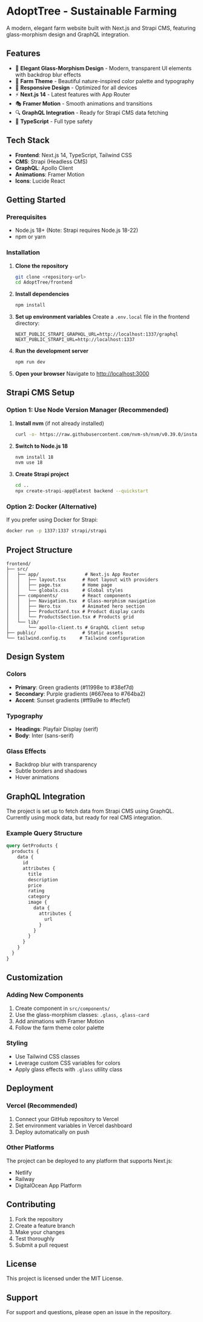 # AdoptTree - Sustainable Farming

A modern, elegant farm website built with Next.js and Strapi CMS, featuring glass-morphism design and GraphQL integration.

## Features

- 🌱 **Elegant Glass-Morphism Design** - Modern, transparent UI elements with backdrop blur effects
- 🎨 **Farm Theme** - Beautiful nature-inspired color palette and typography
- 📱 **Responsive Design** - Optimized for all devices
- ⚡ **Next.js 14** - Latest features with App Router
- 🎭 **Framer Motion** - Smooth animations and transitions
- 🔍 **GraphQL Integration** - Ready for Strapi CMS data fetching
- 🎯 **TypeScript** - Full type safety

## Tech Stack

- **Frontend**: Next.js 14, TypeScript, Tailwind CSS
- **CMS**: Strapi (Headless CMS)
- **GraphQL**: Apollo Client
- **Animations**: Framer Motion
- **Icons**: Lucide React

## Getting Started

### Prerequisites

- Node.js 18+ (Note: Strapi requires Node.js 18-22)
- npm or yarn

### Installation

1. **Clone the repository**
   ```bash
   git clone <repository-url>
   cd AdoptTree/frontend
   ```

2. **Install dependencies**
   ```bash
   npm install
   ```

3. **Set up environment variables**
   Create a `.env.local` file in the frontend directory:
   ```env
   NEXT_PUBLIC_STRAPI_GRAPHQL_URL=http://localhost:1337/graphql
   NEXT_PUBLIC_STRAPI_URL=http://localhost:1337
   ```

4. **Run the development server**
   ```bash
   npm run dev
   ```

5. **Open your browser**
   Navigate to [http://localhost:3000](http://localhost:3000)

## Strapi CMS Setup

### Option 1: Use Node Version Manager (Recommended)

1. **Install nvm** (if not already installed)
   ```bash
   curl -o- https://raw.githubusercontent.com/nvm-sh/nvm/v0.39.0/install.sh | bash
   ```

2. **Switch to Node.js 18**
   ```bash
   nvm install 18
   nvm use 18
   ```

3. **Create Strapi project**
   ```bash
   cd ..
   npx create-strapi-app@latest backend --quickstart
   ```

### Option 2: Docker (Alternative)

If you prefer using Docker for Strapi:

```bash
docker run -p 1337:1337 strapi/strapi
```

## Project Structure

```
frontend/
├── src/
│   ├── app/                 # Next.js App Router
│   │   ├── layout.tsx      # Root layout with providers
│   │   ├── page.tsx        # Home page
│   │   └── globals.css     # Global styles
│   ├── components/         # React components
│   │   ├── Navigation.tsx  # Glass-morphism navigation
│   │   ├── Hero.tsx        # Animated hero section
│   │   ├── ProductCard.tsx # Product display cards
│   │   └── ProductsSection.tsx # Products grid
│   └── lib/
│       └── apollo-client.ts # GraphQL client setup
├── public/                 # Static assets
└── tailwind.config.ts     # Tailwind configuration
```

## Design System

### Colors
- **Primary**: Green gradients (#11998e to #38ef7d)
- **Secondary**: Purple gradients (#667eea to #764ba2)
- **Accent**: Sunset gradients (#ff9a9e to #fecfef)

### Typography
- **Headings**: Playfair Display (serif)
- **Body**: Inter (sans-serif)

### Glass Effects
- Backdrop blur with transparency
- Subtle borders and shadows
- Hover animations

## GraphQL Integration

The project is set up to fetch data from Strapi CMS using GraphQL. Currently using mock data, but ready for real CMS integration.

### Example Query Structure
```graphql
query GetProducts {
  products {
    data {
      id
      attributes {
        title
        description
        price
        rating
        category
        image {
          data {
            attributes {
              url
            }
          }
        }
      }
    }
  }
}
```

## Customization

### Adding New Components
1. Create component in `src/components/`
2. Use the glass-morphism classes: `.glass`, `.glass-card`
3. Add animations with Framer Motion
4. Follow the farm theme color palette

### Styling
- Use Tailwind CSS classes
- Leverage custom CSS variables for colors
- Apply glass effects with `.glass` utility class

## Deployment

### Vercel (Recommended)
1. Connect your GitHub repository to Vercel
2. Set environment variables in Vercel dashboard
3. Deploy automatically on push

### Other Platforms
The project can be deployed to any platform that supports Next.js:
- Netlify
- Railway
- DigitalOcean App Platform

## Contributing

1. Fork the repository
2. Create a feature branch
3. Make your changes
4. Test thoroughly
5. Submit a pull request

## License

This project is licensed under the MIT License.

## Support

For support and questions, please open an issue in the repository.
